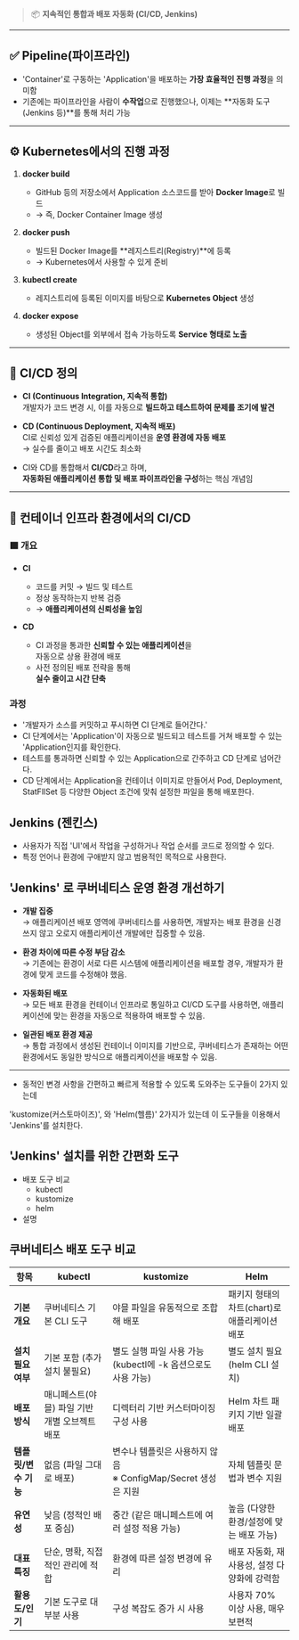 > 📦 **지속적인 통합과 배포 자동화 (CI/CD, Jenkins)**

---

## ✅ Pipeline(파이프라인)
- 'Container'로 구동하는 'Application'을 배포하는 **가장 효율적인 진행 과정**을 의미함
- 기존에는 파이프라인을 사람이 **수작업**으로 진행했으나, 이제는 **자동화 도구(Jenkins 등)**를 통해 처리 가능

---

## ⚙️ Kubernetes에서의 진행 과정

1. **docker build**
   - GitHub 등의 저장소에서 Application 소스코드를 받아 **Docker Image**로 빌드
   - → 즉, Docker Container Image 생성

2. **docker push**
   - 빌드된 Docker Image를 **레지스트리(Registry)**에 등록
   - → Kubernetes에서 사용할 수 있게 준비

3. **kubectl create**
   - 레지스트리에 등록된 이미지를 바탕으로 **Kubernetes Object** 생성

4. **docker expose**
   - 생성된 Object를 외부에서 접속 가능하도록 **Service 형태로 노출**

---

## 🔁 CI/CD 정의

- **CI (Continuous Integration, 지속적 통합)**  
  개발자가 코드 변경 시, 이를 자동으로 **빌드하고 테스트하여 문제를 조기에 발견**

- **CD (Continuous Deployment, 지속적 배포)**  
  CI로 신뢰성 있게 검증된 애플리케이션을 **운영 환경에 자동 배포**  
  → 실수를 줄이고 배포 시간도 최소화

- CI와 CD를 통합해서 **CI/CD**라고 하며,  
  **자동화된 애플리케이션 통합 및 배포 파이프라인을 구성**하는 핵심 개념임

---

## 🧱 컨테이너 인프라 환경에서의 CI/CD

### 🟩 개요

- **CI**  
  - 코드를 커밋 → 빌드 및 테스트  
  - 정상 동작하는지 반복 검증  
  - → **애플리케이션의 신뢰성을 높임**

- **CD**  
  - CI 과정을 통과한 **신뢰할 수 있는 애플리케이션**을  
    자동으로 상용 환경에 배포  
  - 사전 정의된 배포 전략을 통해  
    **실수 줄이고 시간 단축**

### 과정
- '개발자가 소스를 커밋하고 푸시하면 CI 단계로 들어간다.'
- CI 단계에서는 'Application'이 자동으로 빌드되고 테스트를 거쳐 배포할 수 있는 'Application인지를 확인한다.
- 테스트를 통과하면 신뢰할 수 있는 Application으로 간주하고 CD 단계로 넘어간다.
- CD 단계에서는 Application을 컨테이너 이미지로 만들어서 Pod, Deployment, StatFllSet 등 다양한 Object 조건에 맞춰 설정한 파일을 통해 배포한다. 

## Jenkins (젠킨스) 
- 사용자가 직접 'UI'에서 작업을 구성하거나 작업 순서를  코드로 정의할 수 있다.
- 특정 언어나 환경에 구애받지 않고 범용적인 목적으로 사용한다. 

## 'Jenkins' 로 쿠버네티스 운영 환경 개선하기

- **개발 집중**  
  → 애플리케이션 배포 영역에 쿠버네티스를 사용하면, 개발자는 배포 환경을 신경 쓰지 않고 오로지 애플리케이션 개발에만 집중할 수 있음.

- **환경 차이에 따른 수정 부담 감소**  
  → 기존에는 환경이 서로 다른 시스템에 애플리케이션을 배포할 경우, 개발자가 환경에 맞게 코드를 수정해야 했음.

- **자동화된 배포**  
  → 모든 배포 환경을 컨테이너 인프라로 통일하고 CI/CD 도구를 사용하면, 애플리케이션에 맞는 환경을 자동으로 적용하여 배포할 수 있음.

- **일관된 배포 환경 제공**  
  → 통합 과정에서 생성된 컨테이너 이미지를 기반으로, 쿠버네티스가 존재하는 어떤 환경에서도 동일한 방식으로 애플리케이션을 배포할 수 있음.
---
- 동적인 변경 사항을 간편하고 빠르게 적용할 수 있도록 도와주는 도구들이 2가지 있는데

'kustomize(커스토마이즈)', 와 'Helm(헬름)' 2가지가 있는데 이 도구들을 이용해서 'Jenkins'를 설치한다.

## 'Jenkins' 설치를 위한 간편화 도구
- 배포 도구 비교
  - kubectl
  - kustomize
  - helm
- 설명

## 쿠버네티스 배포 도구 비교

| 항목            | kubectl                                                  | kustomize                                                                 | Helm                                                                 |
|-----------------|----------------------------------------------------------|---------------------------------------------------------------------------|----------------------------------------------------------------------|
| **기본 개요**     | 쿠버네티스 기본 CLI 도구                                 | 야믈 파일을 유동적으로 조합해 배포                                        | 패키지 형태의 차트(chart)로 애플리케이션 배포                       |
| **설치 필요 여부** | 기본 포함 (추가 설치 불필요)                              | 별도 실행 파일 사용 가능 (kubectl에 -k 옵션으로도 사용 가능)               | 별도 설치 필요 (helm CLI 설치)                                       |
| **배포 방식**     | 매니페스트(야믈) 파일 기반 개별 오브젝트 배포             | 디렉터리 기반 커스터마이징 구성 사용                                     | Helm 차트 패키지 기반 일괄 배포                                      |
| **템플릿/변수 기능**| 없음 (파일 그대로 배포)                                  | 변수나 템플릿은 사용하지 않음<br>※ ConfigMap/Secret 생성은 지원         | 자체 템플릿 문법과 변수 지원                                        |
| **유연성**        | 낮음 (정적인 배포 중심)                                  | 중간 (같은 매니페스트에 여러 설정 적용 가능)                              | 높음 (다양한 환경/설정에 맞는 배포 가능)                           |
| **대표 특징**     | 단순, 명확, 직접적인 관리에 적합                           | 환경에 따른 설정 변경에 유리                                              | 배포 자동화, 재사용성, 설정 다양화에 강력함                         |
| **활용도/인기**   | 기본 도구로 대부분 사용                                   | 구성 복잡도 증가 시 사용                                                  | 사용자 70% 이상 사용, 매우 보편적                                   |


